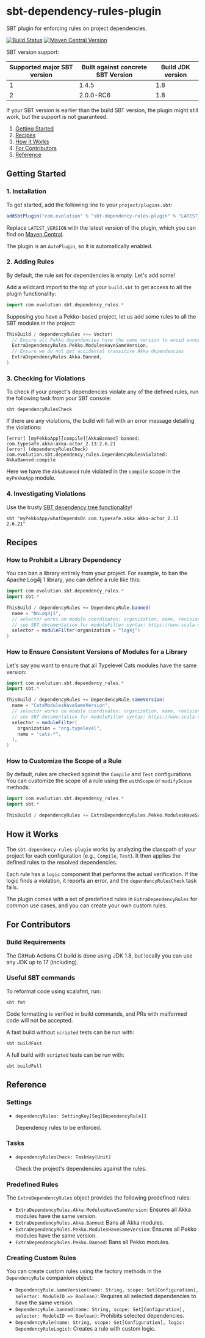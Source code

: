 # sbt-dependency-rules-plugin

SBT plugin for enforcing rules on project dependencies.

[![Build Status](https://github.com/evolution-gaming/sbt-dependency-rules-plugin/actions/workflows/ci.yml/badge.svg?branch=main)](https://github.com/evolution-gaming/sbt-dependency-rules-plugin/actions/workflows/ci.yml?query=branch%3Amain)
[![Maven Central Version](https://img.shields.io/maven-central/v/com.evolution/sbt-dependency-rules-plugin_2.12_1.0)](https://central.sonatype.com/artifact/com.evolution/sbt-dependency-rules-plugin_2.12_1.0)

SBT version support:

| Supported major SBT version | Built against concrete SBT Version | Build JDK version |
|-----------------------------|------------------------------------|-------------------|
| 1                           | 1.4.5                              | 1.8               |
| 2                           | 2.0.0-RC6                          | 1.8               |

If your SBT version is earlier than the build SBT version, the plugin might still work, but the support is not
guaranteed.

1. [Getting Started](#getting-started)
2. [Recipes](#recipes)
3. [How it Works](#how-it-works)
4. [For Contributors](#for-contributors)
5. [Reference](#reference)

## Getting Started

### 1. Installation

To get started, add the following line to your `project/plugins.sbt`:

```scala
addSbtPlugin("com.evolution" % "sbt-dependency-rules-plugin" % "LATEST_VERSION")
```

Replace `LATEST_VERSION` with the latest version of the plugin, which you can find
on [Maven Central](https://central.sonatype.com/artifact/com.evolution/sbt-dependency-rules-plugin_2.12_1.0).

The plugin is an `AutoPlugin`, so it is automatically enabled.

### 2. Adding Rules

By default, the rule set for dependencies is empty. Let's add some!

Add a wildcard import to the top of your `build.sbt` to get access to all the plugin functionality:

```scala
import com.evolution.sbt.dependency_rules.*
```

Supposing you have a Pekko-based project, let us add some rules to all the SBT modules in the project:

```scala
ThisBuild / dependencyRules ++= Vector(
  // Ensure all Pekko dependencies have the same version to avoid annoying runtime errors!
  ExtraDependencyRules.Pekko.ModulesHaveSameVersion,
  // Ensure we do not get accidental transitive Akka dependencies
  ExtraDependencyRules.Akka.Banned,
)
```

### 3. Checking for Violations

To check if your project's dependencies violate any of the defined rules, run the following task from your SBT console:

```
sbt dependencyRulesCheck
```

If there are any violations, the build will fail with an error message detailing the violations:

```shell
[error] [myPekkoApp][compile][AkkaBanned] banned: com.typesafe.akka:akka-actor_2.13:2.6.21
[error] (dependencyRulesCheck) com.evolution.sbt.dependency_rules.DependencyRulesViolated: AkkaBanned:compile
```

Here we have the `AkkaBanned` rule violated in the `compile` scope in the `myPekkoApp` module.

### 4. Investigating Violations

Use the
trusty [SBT dependency tree functionality](https://www.baeldung.com/scala/sbt-dependency-tree#sbt-dependency-tree)!

```shell
sbt "myPekkoApp/whatDependsOn com.typesafe.akka akka-actor_2.13 2.6.21"
```

## Recipes

### How to Prohibit a Library Dependency

You can ban a library entirely from your project.
For example, to ban the Apache Log4j 1 library, you can define a rule like this:

```scala
import com.evolution.sbt.dependency_rules.*
import sbt.*

ThisBuild / dependencyRules += DependencyRule.banned(
  name = "NoLog4j1",
  // selector works on module coordinates: organization, name, revision
  // see SBT documentation for moduleFilter syntax: https://www.scala-sbt.org/1.x/docs/Update-Report.html#ModuleFilter
  selector = moduleFilter(organization = "log4j")
)
```

### How to Ensure Consistent Versions of Modules for a Library

Let's say you want to ensure that all Typelevel Cats modules have the same version:

```scala
import com.evolution.sbt.dependency_rules.*
import sbt.*

ThisBuild / dependencyRules += DependencyRule.sameVersion(
  name = "CatsModulesHaveSameVersion",
  // selector works on module coordinates: organization, name, revision
  // see SBT documentation for moduleFilter syntax: https://www.scala-sbt.org/1.x/docs/Update-Report.html#ModuleFilter
  selector = moduleFilter(
    organization = "org.typelevel",
    name = "cats-*",
  ),
)
```

### How to Customize the Scope of a Rule

By default, rules are checked against the `Compile` and `Test` configurations. You can customize the scope of a rule
using the `withScope` or `modifyScope` methods:

```scala
import com.evolution.sbt.dependency_rules.*
import sbt.*

ThisBuild / dependencyRules += ExtraDependencyRules.Pekko.ModulesHaveSameVersion.modifyScope(_ - Test)
```

## How it Works

The `sbt-dependency-rules-plugin` works by analyzing the classpath of your project for each configuration (e.g.,
`Compile`, `Test`). It then applies the defined rules to the resolved dependencies.

Each rule has a `logic` component that performs the actual verification. If the logic finds a violation, it reports an
error, and the `dependencyRulesCheck` task fails.

The plugin comes with a set of predefined rules in `ExtraDependencyRules` for common use cases, and you can
create your own custom rules.

## For Contributors

### Build Requirements

The GitHub Actions CI build is done using JDK 1.8, but locally you can use any JDK up to 17 (including).

### Useful SBT commands

To reformat code using scalafmt, run:

```shell
sbt fmt
```

Code formatting is verified in build commands, and PRs with malformed code will not be accepted.

A fast build without `scripted` tests can be run with:

```shell
sbt buildFast
```

A full build with `scripted` tests can be run with:

```shell
sbt buildFull
```

## Reference

### Settings

* `dependencyRules: SettingKey[Seq[DependencyRule]]`

  Dependency rules to be enforced.

### Tasks

* `dependencyRulesCheck: TaskKey[Unit]`

  Check the project's dependencies against the rules.

### Predefined Rules

The `ExtraDependencyRules` object provides the following predefined rules:

* `ExtraDependencyRules.Akka.ModulesHaveSameVersion`: Ensures all Akka modules have the same version.
* `ExtraDependencyRules.Akka.Banned`: Bans all Akka modules.
* `ExtraDependencyRules.Pekko.ModulesHaveSameVersion`: Ensures all Pekko modules have the same version.
* `ExtraDependencyRules.Pekko.Banned`: Bans all Pekko modules.

### Creating Custom Rules

You can create custom rules using the factory methods in the `DependencyRule` companion object:

* `DependencyRule.sameVersion(name: String, scope: Set[Configuration], selector: ModuleID => Boolean)`: Requires all
  selected dependencies to have the same version.
* `DependencyRule.banned(name: String, scope: Set[Configuration], selector: ModuleID => Boolean)`: Prohibits selected
  dependencies.
* `DependencyRule(name: String, scope: Set[Configuration], logic: DependencyRuleLogic)`: Creates a rule with custom
  logic.